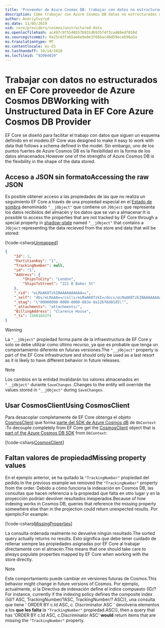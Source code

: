 ```yaml
---
title: 'Proveedor de Azure Cosmos DB: trabajar con datos no estructurados EF Core'
description: Cómo trabajar con Azure Cosmos DB datos no estructurados mediante Entity Framework Core
author: AndriySvyryd
ms.date: 11/05/2019
uid: core/providers/cosmos/unstructured-data
ms.openlocfilehash: ac497c9f5540557b931db935f4f3ca480edf010d
ms.sourcegitcommit: 0a25c03fa65ae6e0e0e3f66bac48d59eceb96a5a
ms.translationtype: MT
ms.contentlocale: es-ES
ms.lasthandoff: 10/14/2020
ms.locfileid: "92064029"
---
```

# <a name="working-with-unstructured-data-in-ef-core-azure-cosmos-db-provider"></a><span data-ttu-id="5f986-103">Trabajar con datos no estructurados en EF Core proveedor de Azure Cosmos DB</span><span class="sxs-lookup"><span data-stu-id="5f986-103">Working with Unstructured Data in EF Core Azure Cosmos DB Provider</span></span>

<span data-ttu-id="5f986-104">EF Core se diseñó para facilitar el trabajo con datos que siguen un esquema definido en el modelo.</span><span class="sxs-lookup"><span data-stu-id="5f986-104">EF Core was designed to make it easy to work with data that follows a schema defined in the model.</span></span> <span data-ttu-id="5f986-105">Sin embargo, uno de los puntos fuertes de Azure Cosmos DB es la flexibilidad en la forma de los datos almacenados.</span><span class="sxs-lookup"><span data-stu-id="5f986-105">However one of the strengths of Azure Cosmos DB is the flexibility in the shape of the data stored.</span></span>

## <a name="accessing-the-raw-json"></a><span data-ttu-id="5f986-106">Acceso a JSON sin formato</span><span class="sxs-lookup"><span data-stu-id="5f986-106">Accessing the raw JSON</span></span>

<span data-ttu-id="5f986-107">Es posible obtener acceso a las propiedades de las que no realiza un seguimiento EF Core a través de una propiedad especial en el [Estado de sombra](xref:core/modeling/shadow-properties) denominado `"__jObject"` que contiene un `JObject` que representa los datos recibidos del almacén y los datos que se van a almacenar:</span><span class="sxs-lookup"><span data-stu-id="5f986-107">It is possible to access the properties that are not tracked by EF Core through a special property in [shadow-state](xref:core/modeling/shadow-properties) named `"__jObject"` that contains a `JObject` representing the data recieved from the store and data that will be stored:</span></span>

[!code-csharp[Unmapped](../../../../samples/core/Cosmos/UnstructuredData/Sample.cs?highlight=23,24&name=Unmapped)]

```json
{
    "Id": 1,
    "PartitionKey": "1",
    "TrackingNumber": null,
    "id": "1",
    "Address": {
        "ShipsToCity": "London",
        "ShipsToStreet": "221 B Baker St"
    },
    "_rid": "eLMaAK8TzkIBAAAAAAAAAA==",
    "_self": "dbs/eLMaAA==/colls/eLMaAK8TzkI=/docs/eLMaAK8TzkIBAAAAAAAAAA==/",
    "_etag": "\"00000000-0000-0000-683e-0a12bf8d01d5\"",
    "_attachments": "attachments/",
    "BillingAddress": "Clarence House",
    "_ts": 1568164374
}
```

> [!WARNING]
> <span data-ttu-id="5f986-108">La `"__jObject"` propiedad forma parte de la infraestructura de EF Core y solo se debe utilizar como último recurso, ya que es probable que tenga un comportamiento diferente en futuras versiones.</span><span class="sxs-lookup"><span data-stu-id="5f986-108">The `"__jObject"` property is part of the EF Core infrastructure and should only be used as a last resort as it is likely to have different behavior in future releases.</span></span>

> [!NOTE]
> <span data-ttu-id="5f986-109">Los cambios en la entidad invalidarán los valores almacenados en `"__jObject"` durante `SaveChanges` .</span><span class="sxs-lookup"><span data-stu-id="5f986-109">Changes to the entity will override the values stored in `"__jObject"` during `SaveChanges`.</span></span>

## <a name="using-cosmosclient"></a><span data-ttu-id="5f986-110">Usar CosmosClient</span><span class="sxs-lookup"><span data-stu-id="5f986-110">Using CosmosClient</span></span>

<span data-ttu-id="5f986-111">Para desacoplar completamente de EF Core obtenga el objeto [CosmosClient](/dotnet/api/Microsoft.Azure.Cosmos.CosmosClient) que forma [parte del SDK de Azure Cosmos dB](/azure/cosmos-db/sql-api-get-started) de `DbContext` :</span><span class="sxs-lookup"><span data-stu-id="5f986-111">To decouple completely from EF Core get the [CosmosClient](/dotnet/api/Microsoft.Azure.Cosmos.CosmosClient) object that is [part of the Azure Cosmos DB SDK](/azure/cosmos-db/sql-api-get-started) from `DbContext`:</span></span>

[!code-csharp[CosmosClient](../../../../samples/core/Cosmos/UnstructuredData/Sample.cs?highlight=3&name=CosmosClient)]

## <a name="missing-property-values"></a><span data-ttu-id="5f986-112">Faltan valores de propiedad</span><span class="sxs-lookup"><span data-stu-id="5f986-112">Missing property values</span></span>

<span data-ttu-id="5f986-113">En el ejemplo anterior, se ha quitado la `"TrackingNumber"` propiedad del pedido.</span><span class="sxs-lookup"><span data-stu-id="5f986-113">In the previous example we removed the `"TrackingNumber"` property from the order.</span></span> <span data-ttu-id="5f986-114">Debido a cómo funciona la indexación en Cosmos DB, las consultas que hacen referencia a la propiedad que falta en otro lugar y en la proyección podrían devolver resultados inesperados.</span><span class="sxs-lookup"><span data-stu-id="5f986-114">Because of how indexing works in Cosmos DB, queries that reference the missing property somewhere else than in the projection could return unexpected results.</span></span> <span data-ttu-id="5f986-115">Por ejemplo:</span><span class="sxs-lookup"><span data-stu-id="5f986-115">For example:</span></span>

[!code-csharp[MissingProperties](../../../../samples/core/Cosmos/UnstructuredData/Sample.cs?name=MissingProperties)]

<span data-ttu-id="5f986-116">La consulta ordenada realmente no devuelve ningún resultado.</span><span class="sxs-lookup"><span data-stu-id="5f986-116">The sorted query actually returns no results.</span></span> <span data-ttu-id="5f986-117">Esto significa que debe tener cuidado de rellenar siempre las propiedades asignadas por EF Core al trabajar directamente con el almacén.</span><span class="sxs-lookup"><span data-stu-id="5f986-117">This means that one should take care to always populate properties mapped by EF Core when working with the store directly.</span></span>

> [!NOTE]
> <span data-ttu-id="5f986-118">Este comportamiento puede cambiar en versiones futuras de Cosmos.</span><span class="sxs-lookup"><span data-stu-id="5f986-118">This behavior might change in future versions of Cosmos.</span></span> <span data-ttu-id="5f986-119">Por ejemplo, actualmente, si la Directiva de indexación define el índice compuesto {ID/?</span><span class="sxs-lookup"><span data-stu-id="5f986-119">For instance, currently if the indexing policy defines the composite index {Id/?</span></span> <span data-ttu-id="5f986-120">ASC, TrackingNumber/?</span><span class="sxs-lookup"><span data-stu-id="5f986-120">ASC, TrackingNumber/?</span></span> <span data-ttu-id="5f986-121">ASC)}, una consulta que tiene ' ORDER BY c.Id ASC, c. Discriminator ASC ' devolvería elementos a los __que les falta__ la `"TrackingNumber"` propiedad.</span><span class="sxs-lookup"><span data-stu-id="5f986-121">ASC)}, then a query that has 'ORDER BY c.Id ASC, c.Discriminator ASC' __would__ return items that are missing the `"TrackingNumber"` property.</span></span>
